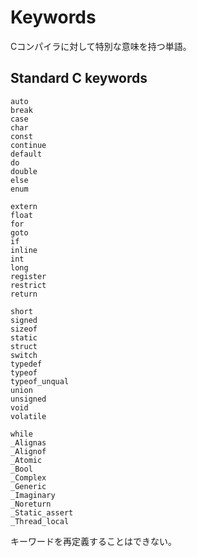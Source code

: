 # Keywords
Cコンパイラに対して特別な意味を持つ単語。

## Standard C keywords
```
auto
break
case
char
const
continue
default
do
double
else
enum

extern
float
for
goto
if
inline
int
long
register
restrict
return

short
signed
sizeof
static
struct
switch
typedef
typeof
typeof_unqual
union
unsigned
void
volatile

while
_Alignas 
_Alignof 
_Atomic 
_Bool 
_Complex 
_Generic 
_Imaginary 
_Noreturn 
_Static_assert 
_Thread_local 
```

キーワードを再定義することはできない。
